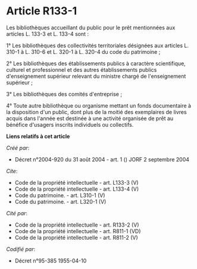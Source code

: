 # Article R133-1

Les bibliothèques accueillant du public pour le prêt mentionnées aux articles L. 133-3 et L. 133-4 sont : 

1° Les bibliothèques des collectivités territoriales désignées aux articles L. 310-1 à L. 310-6 et L. 320-1 à L. 320-4 du
code du patrimoine ; 

2° Les bibliothèques des établissements publics à caractère scientifique, culturel et professionnel et des autres
établissements publics d'enseignement supérieur relevant du ministre chargé de l'enseignement supérieur ; 

3° Les bibliothèques des comités d'entreprise ; 

4° Toute autre bibliothèque ou organisme mettant un fonds documentaire à la disposition d'un public, dont plus de la moitié
des exemplaires de livres acquis dans l'année est destinée à une activité organisée de prêt au bénéfice d'usagers inscrits
individuels ou collectifs.

**Liens relatifs à cet article**

_Créé par_:

  - Décret n°2004-920 du 31 août 2004 - art. 1 () JORF 2 septembre 2004

_Cite_:

  - Code de la propriété intellectuelle - art. L133-3 (V)
  - Code de la propriété intellectuelle - art. L133-4 (V)
  - Code du patrimoine. - art. L310-1 (V)
  - Code du patrimoine. - art. L320-1 (V)

_Cité par_:

  - Code de la propriété intellectuelle - art. R133-2 (V)
  - Code de la propriété intellectuelle - art. R811-1 (VD)
  - Code de la propriété intellectuelle - art. R811-2 (V)

_Codifié par_:

  - Décret n°95-385 1955-04-10
